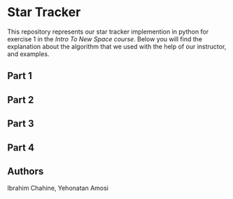 # Star Tracker
This repository represents our star tracker implemention in python for exercise 1 in the _Intro To New Space course_.
Below you will find the explanation about the algorithm that we used with the help of our instructor, and examples.

## Part 1

## Part 2

## Part 3

## Part 4

## Authors
Ibrahim Chahine, Yehonatan Amosi
